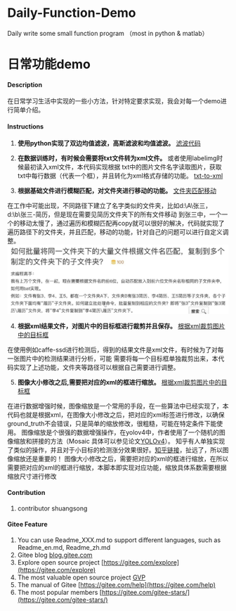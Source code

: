# Daily-Function-Demo
Daily write some small function program （most in python &amp; matlab）

# 日常功能demo

#### Description
在日常学习生活中实现的一些小方法，针对特定要求实现，我会对每一个demo进行简单介绍。


#### Instructions

1.   **使用python实现了双边均值滤波，高斯滤波和均值滤波。** 
[滤波代码](https://github.com/syswyl/Daily-Function-Demo/blob/main/code/wave-iltering.py)

2.   **在数据训练时，有时候会需要将txt文件转为xml文件。** 或者使用labelimg时候最初读入xml文件，本代码实现根据
txt中的图片文件名字读取图片，获取txt中每行数据（代表一个框），并且转化为xml格式存储的功能。
[txt-to-xml](https://github.com/syswyl/Daily-Function-Demo/blob/main/code/txt-to-xml.py)

3.   **根据基础文件进行模糊匹配，对文件夹进行移动的功能。** [文件夹匹配移动](https://github.com/syswyl/Daily-Function-Demo/blob/main/code/File-mismatch.py)

在工作中可能出现，不同路径下建立了名字类似的文件夹，比如d:\A\张三，d:\b\张三-简历，但是现在需要见简历文件夹下的所有文件移动
到张三中，一个一个的移动太慢了，通过遍历和模糊匹配再copy就可以很好的解决，代码就实现了遍历路径下的文件夹，并且匹配，移动的功能，针对自己的问题可以进行自定义调整。
![问题示例](https://github.com/syswyl/Daily-Function-Demo/blob/main/images/file-mismatch.jpeg)


4.   **根据xml结果文件，对图片中的目标框进行裁剪并且保存。** [根据xml裁剪图片中的目标框](https://github.com/syswyl/Daily-Function-Demo/blob/main/code/Crop-images-according-to-XML.py)

在使用例如caffe-ssd进行检测后，得到的结果文件是xml文件，有时候为了对每一张图片中的检测结果进行分析，可能
需要将每一个目标框单独裁剪出来，本代码实现了上述功能，文件夹等路径可以根据自己需要进行调整。

5.   **图像大小修改之后,需要把对应的xml的框进行缩放。** [根据xml裁剪图片中的目标框](https://github.com/syswyl/Daily-Function-Demo/blob/main/code/change-xml.py)

在进行数据增强时候，图像缩放是一个常用的手段，在一些算法中已经实现了，本代码也就是根据xml，在图像大小修改之后，把对应的xml标签进行修改，以确保ground_truth不会错误，只是简单的缩放修改，很粗糙，可能在特定条件下能使用。
图像缩放是个很强的数据增强操作，在yolov4中，作者使用了一个随机的图像缩放和拼接的方法（Mosaic  具体可以参见论文[YOLOv4](https://arxiv.org/abs/2004.10934)）。
知乎有人单独实现了类似的操作，并且对于小目标的检测涨分效果很好。[知乎链接](https://www.zhihu.com/question/390191723?rf=390194081)，扯远了，所以图像缩放还是重要的！
图像大小修改之后，需要把对应的xml的框进行缩放，在所以需要把对应的xml的框进行缩放，本脚本即实现对应功能，缩放具体系数需要根据缩放尺寸进行修改

#### Contribution

1.  contributor  shuangsong 

#### Gitee Feature

1.  You can use Readme\_XXX.md to support different languages, such as Readme\_en.md, Readme\_zh.md
2.  Gitee blog [blog.gitee.com](https://blog.gitee.com)
3.  Explore open source project [https://gitee.com/explore](https://gitee.com/explore)
4.  The most valuable open source project [GVP](https://gitee.com/gvp)
5.  The manual of Gitee [https://gitee.com/help](https://gitee.com/help)
6.  The most popular members  [https://gitee.com/gitee-stars/](https://gitee.com/gitee-stars/)
